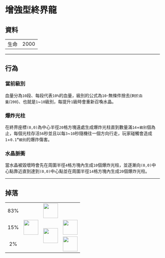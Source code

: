 # 增強型終界龍

## 資料
<table>
    <tr><td align="end">生命</td><td>2000</td></tr>
</table>

---

## 行為
### 當前級別
血量分為`10`段、每段代表`10%`的血量，級別的公式為`10`-無條件捨去(`剩於血量`/`200`)、也就是`1`~`10`級別，每提升`1`級時會重新召喚水晶。
### 爆炸光柱
在終界座標`(0,0)`為中心半徑`20`格方塊遠處生成爆炸光柱直到數量滿`14`+`級別`個為止，每個光柱存活`56`秒並且以每`3`~`10`秒隨機往一個方向行走，玩家碰觸會造成`1`+`0.1`*`級別`的爆炸傷害。
### 水晶脈衝
當水晶被毀壞時會先在周圍半徑`4`格方塊內生成`10`個爆炸光柱，並逐漸向`(0,0)`中心點靠近直到達到`(0,0)`中心點並在周圍半徑`14`格方塊內生成`20`個爆炸光柱。

---

## 掉落
<table>
    <tr><td align="center">83%</td><td align="center" rowspan="3"><img src="https://i.imgur.com/0iqFoY6.png" width="48"/></td><td colspan="2"><img src="https://i.imgur.com/wl43BjZ.png" width="48"/></td></tr>
    <tr><td align="center">15%</td><td align="center" rowspan="2"><a href="item/dragon_tooth.md"><img src="https://i.imgur.com/ZJn6ZOj.png" width="48"/></a></td><td><img src="https://i.imgur.com/wl43BjZ.png" width="48"/></td></tr>
    <tr><td align="center">2%</td><td align="center"><a href="item/dragon_blood_tooth.md"><img src="https://i.imgur.com/DWX8hfU.png" width="48"/></a></td></tr>
</table>